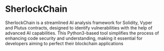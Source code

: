 # SherlockChain
SherlockChain is a streamlined AI analysis framework for Solidity, Vyper and Plutus contracts, designed to identify vulnerabilities with the help of advanced AI capabilities. This Python3-based tool simplifies the process of enhancing code security and understanding, making it essential for developers aiming to perfect their blockchain applications
